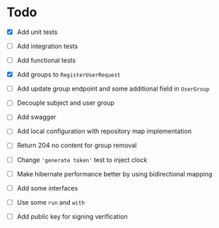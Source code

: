 # Todo

- [x] Add unit tests
- [ ] Add integration tests
- [ ] Add functional tests
- [x] Add groups to `RegisterUserRequest`
- [ ] Add update group endpoint and some additional field in `UserGroup`
- [ ] Decouple subject and user group
- [ ] Add swagger
- [ ] Add local configuration with repository map implementation
- [ ] Return 204 no content for group removal
- [ ] Change `'generate token'` test to inject clock
- [ ] Make hibernate performance better by using bidirectional mapping
- [ ] Add some interfaces
- [ ] Use some `run` and `with`
- [ ] Add public key for signing verification

